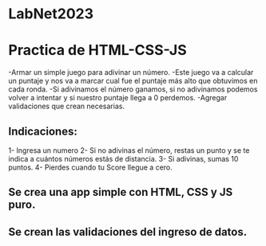 # LabNet2023
# Practica de HTML-CSS-JS

-Armar un simple juego para adivinar un número.
-Este juego va a calcular un puntaje y nos va a marcar cual fue el puntaje más alto que obtuvimos en cada ronda. 
-Si adivinamos el número ganamos, si no adivinamos podemos volver a intentar y si nuestro puntaje llega a 0 perdemos.
-Agregar validaciones que crean necesarias.

## Indicaciones:
1- Ingresa un numero
2- Si no adivinas el número, restas un punto y se te indica a cuántos números estás de distancia.
3- Si adivinas, sumas 10 puntos.
4- Pierdes cuando tu Score llegue a cero.

## Se crea una app simple con HTML, CSS y JS puro.
## Se crean las validaciones del ingreso de datos.
